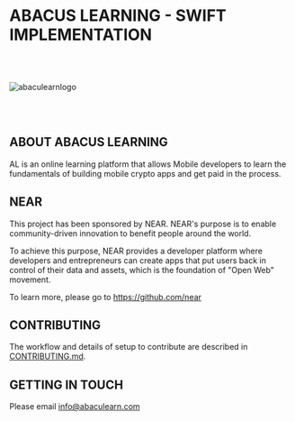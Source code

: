 # ABACUS LEARNING - SWIFT IMPLEMENTATION

<br />
<br />

![abaculearnlogo](https://user-images.githubusercontent.com/9660292/154821895-36c1af35-5987-4625-a60e-cdc00a2756f4.svg)

<br />
<br />


## ABOUT ABACUS LEARNING

AL is an online learning platform that allows Mobile developers to learn the fundamentals of building mobile crypto apps and get paid in the process.

[WEBSITE-url]: https://www.abaculearn.com/

## NEAR

This project has been sponsored by NEAR. NEAR's purpose is to enable community-driven innovation to benefit people around the world.

To achieve this purpose, NEAR provides a developer platform where developers and entrepreneurs can create apps that put users back in control of their data and assets, which is the foundation of "Open Web" movement.

To learn more, please go to https://github.com/near

## CONTRIBUTING

The workflow and details of setup to contribute are described in [CONTRIBUTING.md](CONTRIBUTING.md).

## GETTING IN TOUCH

Please email info@abaculearn.com 
